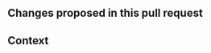 <!--
If updating the specs in /openapi, you can test the changes by opening a PR and checking the Netlify deploy preview
-->

## Changes proposed in this pull request

<!--
Provide a succinct description of what this pull request entails.
-->

## Context

<!--
What were you trying to do?
Link issues here -  using `fixes #number`
-->
